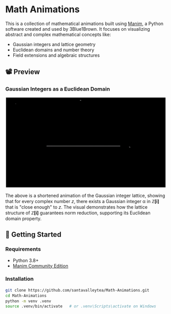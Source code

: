 # Math Animations

This is a collection of mathematical animations built using [Manim](https://www.manim.community/), a Python software created and used by 3Blue1Brown. It focuses on visualizing abstract and complex mathematical concepts like:

- Gaussian integers and lattice geometry
- Euclidean domains and number theory
- Field extensions and algebraic structures

## 📽️ Preview

### Gaussian Integers as a Euclidean Domain

<div align="center">
  <img src="media/GaussianLattice.gif" width="500" alt="Gaussian Integer Triangle Animation" />
</div>

The above is a shortened animation of the Gaussian integer lattice, showing that for every complex number *z*, there exists a Gaussian integer α in **ℤ[i]** that is "close enough" to *z*. The visual demonstrates how the lattice structure of **ℤ[i]** guarantees norm reduction, supporting its Euclidean domain property.

## 🚀 Getting Started

### Requirements

- Python 3.8+
- [Manim Community Edition](https://docs.manim.community/en/stable/installation.html)

### Installation

```bash
git clone https://github.com/santavalleytea/Math-Animations.git
cd Math-Animations
python -m venv .venv
source .venv/bin/activate   # or .venv\Scripts\activate on Windows

